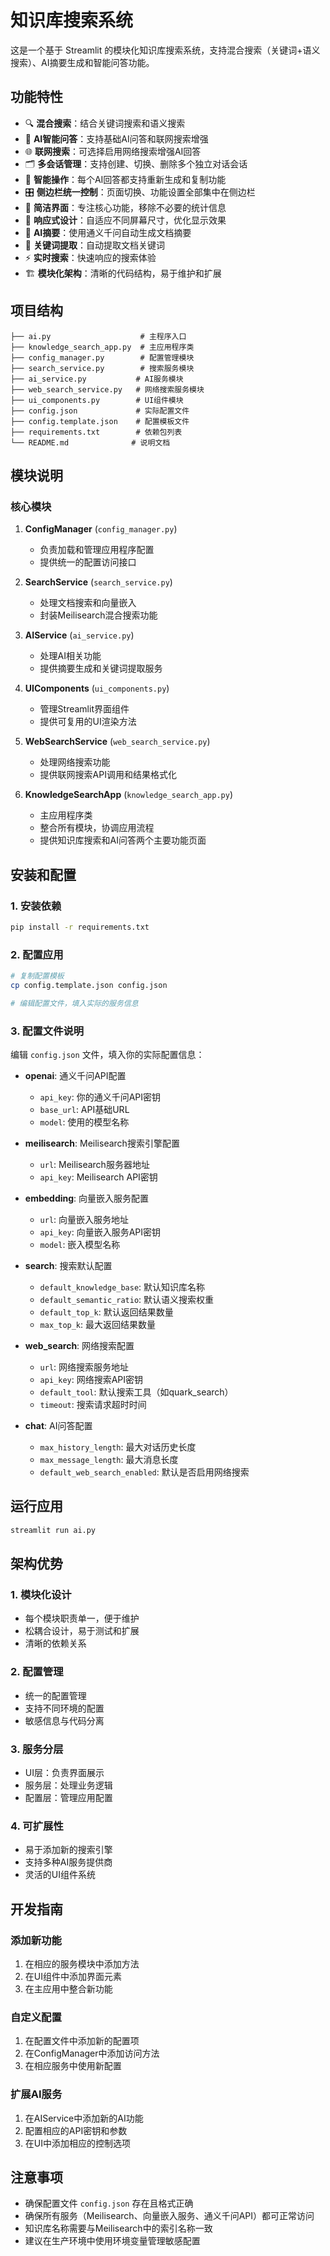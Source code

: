 # 知识库搜索系统

这是一个基于 Streamlit 的模块化知识库搜索系统，支持混合搜索（关键词+语义搜索）、AI摘要生成和智能问答功能。

## 功能特性

- 🔍 **混合搜索**：结合关键词搜索和语义搜索
- 💬 **AI智能问答**：支持基础AI问答和联网搜索增强
- 🌐 **联网搜索**：可选择启用网络搜索增强AI回答
- 🗂️ **多会话管理**：支持创建、切换、删除多个独立对话会话
- 🔄 **智能操作**：每个AI回答都支持重新生成和复制功能
- 🎛️ **侧边栏统一控制**：页面切换、功能设置全部集中在侧边栏
- 🎨 **简洁界面**：专注核心功能，移除不必要的统计信息
- 📱 **响应式设计**：自适应不同屏幕尺寸，优化显示效果
- 📝 **AI摘要**：使用通义千问自动生成文档摘要
- 🔑 **关键词提取**：自动提取文档关键词
- ⚡ **实时搜索**：快速响应的搜索体验
- 🏗️ **模块化架构**：清晰的代码结构，易于维护和扩展

## 项目结构

```
├── ai.py                    # 主程序入口
├── knowledge_search_app.py  # 主应用程序类
├── config_manager.py        # 配置管理模块
├── search_service.py        # 搜索服务模块
├── ai_service.py           # AI服务模块
├── web_search_service.py   # 网络搜索服务模块
├── ui_components.py        # UI组件模块
├── config.json             # 实际配置文件
├── config.template.json    # 配置模板文件
├── requirements.txt        # 依赖包列表
└── README.md              # 说明文档
```

## 模块说明

### 核心模块

1. **ConfigManager** (`config_manager.py`)
   - 负责加载和管理应用程序配置
   - 提供统一的配置访问接口

2. **SearchService** (`search_service.py`)
   - 处理文档搜索和向量嵌入
   - 封装Meilisearch混合搜索功能

3. **AIService** (`ai_service.py`)
   - 处理AI相关功能
   - 提供摘要生成和关键词提取服务

4. **UIComponents** (`ui_components.py`)
   - 管理Streamlit界面组件
   - 提供可复用的UI渲染方法

5. **WebSearchService** (`web_search_service.py`)
   - 处理网络搜索功能
   - 提供联网搜索API调用和结果格式化

6. **KnowledgeSearchApp** (`knowledge_search_app.py`)
   - 主应用程序类
   - 整合所有模块，协调应用流程
   - 提供知识库搜索和AI问答两个主要功能页面

## 安装和配置

### 1. 安装依赖
```bash
pip install -r requirements.txt
```

### 2. 配置应用
```bash
# 复制配置模板
cp config.template.json config.json

# 编辑配置文件，填入实际的服务信息
```

### 3. 配置文件说明
编辑 `config.json` 文件，填入你的实际配置信息：

- **openai**: 通义千问API配置
  - `api_key`: 你的通义千问API密钥
  - `base_url`: API基础URL
  - `model`: 使用的模型名称

- **meilisearch**: Meilisearch搜索引擎配置
  - `url`: Meilisearch服务器地址
  - `api_key`: Meilisearch API密钥

- **embedding**: 向量嵌入服务配置
  - `url`: 向量嵌入服务地址
  - `api_key`: 向量嵌入服务API密钥
  - `model`: 嵌入模型名称

- **search**: 搜索默认配置
  - `default_knowledge_base`: 默认知识库名称
  - `default_semantic_ratio`: 默认语义搜索权重
  - `default_top_k`: 默认返回结果数量
  - `max_top_k`: 最大返回结果数量

- **web_search**: 网络搜索配置
  - `url`: 网络搜索服务地址
  - `api_key`: 网络搜索API密钥
  - `default_tool`: 默认搜索工具（如quark_search）
  - `timeout`: 搜索请求超时时间

- **chat**: AI问答配置
  - `max_history_length`: 最大对话历史长度
  - `max_message_length`: 最大消息长度
  - `default_web_search_enabled`: 默认是否启用网络搜索

## 运行应用

```bash
streamlit run ai.py
```

## 架构优势

### 1. 模块化设计
- 每个模块职责单一，便于维护
- 松耦合设计，易于测试和扩展
- 清晰的依赖关系

### 2. 配置管理
- 统一的配置管理
- 支持不同环境的配置
- 敏感信息与代码分离

### 3. 服务分层
- UI层：负责界面展示
- 服务层：处理业务逻辑
- 配置层：管理应用配置

### 4. 可扩展性
- 易于添加新的搜索引擎
- 支持多种AI服务提供商
- 灵活的UI组件系统

## 开发指南

### 添加新功能
1. 在相应的服务模块中添加方法
2. 在UI组件中添加界面元素
3. 在主应用中整合新功能

### 自定义配置
1. 在配置文件中添加新的配置项
2. 在ConfigManager中添加访问方法
3. 在相应服务中使用新配置

### 扩展AI服务
1. 在AIService中添加新的AI功能
2. 配置相应的API密钥和参数
3. 在UI中添加相应的控制选项

## 注意事项

- 确保配置文件 `config.json` 存在且格式正确
- 确保所有服务（Meilisearch、向量嵌入服务、通义千问API）都可正常访问
- 知识库名称需要与Meilisearch中的索引名称一致
- 建议在生产环境中使用环境变量管理敏感配置
